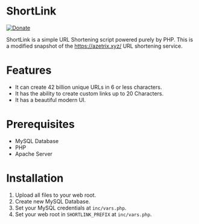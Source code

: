 # ShortLink

[![Donate](https://img.shields.io/badge/Donate-PayPal-green.svg)](https://www.paypal.com/cgi-bin/webscr?cmd=_s-xclick&hosted_button_id=7ZHJQTCW4UZ8A)

ShortLink is a simple URL Shortening script powered purely by PHP.
This is a modified snapshot of the https://azetrix.xyz/ URL shortening service.


# Features

- It can  create 42 billion unique URLs in 6 or less characters.
- It has the ability to create custom links up to 20 Characters.
- It has a beautiful modern UI.


# Prerequisites

- MySQL Database
- PHP
- Apache Server


# Installation

1. Upload all files to your web root.
2. Create new MySQL Database.
3. Set your MySQL credentials at `inc/vars.php`.
4. Set your web root in `SHORTLINK_PREFIX` at `inc/vars.php`.
